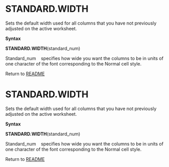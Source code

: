# STANDARD.WIDTH

Sets the default width used for all columns that you have not previously
adjusted on the active worksheet.

**Syntax**

**STANDARD.WIDTH**(standard\_num)

Standard\_num&nbsp;&nbsp;&nbsp;&nbsp;specifies how wide you want the
columns to be in units of one character of the font corresponding to the
Normal cell style.



Return to [README](README.md#S)

# STANDARD.WIDTH

Sets the default width used for all columns that you have not previously
adjusted on the active worksheet.

**Syntax**

**STANDARD.WIDTH**(standard\_num)

Standard\_num&nbsp;&nbsp;&nbsp;&nbsp;specifies how wide you want the
columns to be in units of one character of the font corresponding to the
Normal cell style.



Return to [README](README.md#S)

